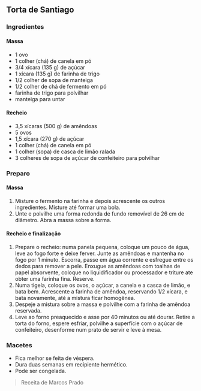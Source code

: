 ## Torta de Santiago 

### Ingredientes

#### Massa
* 1 ovo
* 1 colher (chá) de canela em pó
* 3/4 xícara (135 g) de açúcar
* 1 xícara (135 g) de farinha de trigo
* 1/2 colher de sopa de manteiga
* 1/2 colher de chá de fermento em pó
* farinha de trigo para polvilhar
* manteiga para untar

#### Recheio
* 3,5 xícaras (500 g) de amêndoas
* 5 ovos
* 1,5 xícara (270 g) de açúcar
* 1 colher (chá) de canela em pó
* 1 colher (sopa) de casca de limão ralada
* 3 colheres de sopa de açúcar de confeiteiro para polvilhar

### Preparo

#### Massa
1. Misture o fermento na farinha e depois acrescente os outros ingredientes. Misture até formar uma bola.
2. Unte e polvilhe uma forma redonda de fundo removível de 26 cm de diâmetro. Abra a massa sobre a forma.

#### Recheio e finalização
1. Prepare o recheio: numa panela pequena, coloque um pouco de água, leve ao fogo forte e deixe ferver. Junte as amêndoas e mantenha no fogo por 1 minuto. Escorra, passe em água corrente e esfregue entre os dedos para remover a pele. Enxugue as amêndoas com toalhas de papel absorvente, coloque no liquidificador ou processador e triture ate obter uma farinha fina. Reserve.
2. Numa tigela, coloque os ovos, o açúcar, a canela e a casca de limão, e bata bem. Acrescente a farinha de amêndoa, reservando 1/2 xícara, e bata novamente, até a mistura ficar homogênea.
3. Despeje a mistura sobre a massa e polvilhe com a farinha de amêndoa reservada.
4. Leve ao forno preaquecido e asse por 40 minutos ou até dourar. Retire a torta do forno,
espere esfriar, polvilhe a superfície com o açúcar de confeiteiro, desenforme num prato de servir e
leve à mesa.

### Macetes
* Fica melhor se feita de véspera.
* Dura duas semanas em recipiente hermético.
* Pode ser congelada.

> Receita de Marcos Prado
